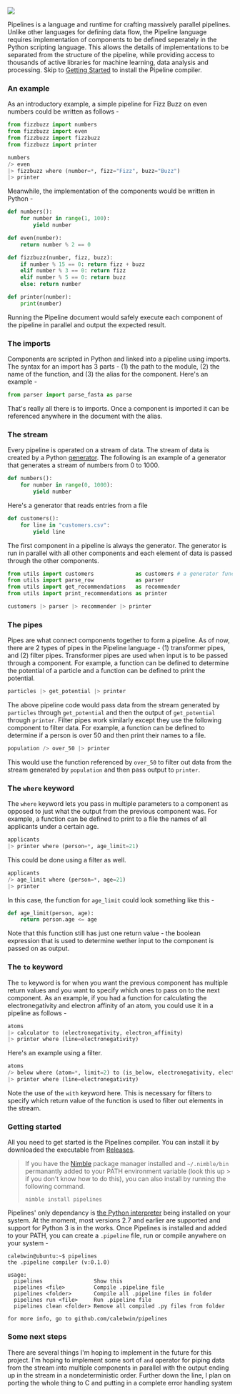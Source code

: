 ![](https://i.imgur.com/YfK7YdY.png)
<!--- https://i.imgur.com/rbx2Hlh.png or https://i.imgur.com/YfK7YdY.png) --->

Pipelines is a language and runtime for crafting massively parallel pipelines. Unlike other languages for defining data flow, the Pipeline language requires implementation of components to be defined seperately in the Python scripting language. This allows the details of implementations to be separated from the structure of the pipeline, while providing access to thousands of active libraries for machine learning, data analysis and processing. Skip to [Getting Started](https://github.com/calebwin/pipelines#some-next-steps) to install the Pipeline compiler.

### An example

As an introductory example, a simple pipeline for Fizz Buzz on even numbers could be written as follows -

```python
from fizzbuzz import numbers
from fizzbuzz import even
from fizzbuzz import fizzbuzz
from fizzbuzz import printer

numbers
/> even 
|> fizzbuzz where (number=*, fizz="Fizz", buzz="Buzz")
|> printer
```

Meanwhile, the implementation of the components would be written in Python -

```python
def numbers():
    for number in range(1, 100):
        yield number

def even(number):
    return number % 2 == 0

def fizzbuzz(number, fizz, buzz):
    if number % 15 == 0: return fizz + buzz
    elif number % 3 == 0: return fizz
    elif number % 5 == 0: return buzz
    else: return number

def printer(number):
    print(number)
```

Running the Pipeline document would safely execute each component of the pipeline in parallel and output the expected result.

### The imports

Components are scripted in Python and linked into a pipeline using imports. The syntax for an import has 3 parts - (1) the path to the module, (2) the name of the function, and (3) the alias for the component. Here's an example -
```python
from parser import parse_fasta as parse
```
That's really all there is to imports. Once a component is imported it can be referenced anywhere in the document with the alias.

### The stream

Every pipeline is operated on a stream of data. The stream of data is created by a Python [generator](https://docs.python.org/3/tutorial/classes.html#generators). The following is an example of a generator that generates a stream of numbers from 0 to 1000.
```python
def numbers():
    for number in range(0, 1000):
        yield number
```
Here's a generator that reads entries from a file
```python
def customers():
    for line in "customers.csv":
        yield line
```
The first component in a pipeline is always the generator. The generator is run in parallel with all other components and each element of data is passed through the other components.
```python
from utils import customers             as customers # a generator function in the utils module
from utils import parse_row             as parser
from utils import get_recommendations   as recommender
from utils import print_recommendations as printer

customers |> parser |> recommender |> printer
```

### The pipes

Pipes are what connect components together to form a pipeline. As of now, there are 2 types of pipes in the Pipeline language - (1) transformer pipes, and (2) filter pipes. Transformer pipes are used when input is to be passed through a component. For example, a function can be defined to determine the potential of a particle and a function can be defined to print the potential.
```python
particles |> get_potential |> printer
```
The above pipeline code would pass data from the stream generated by `particles` through `get_potential` and then the output of `get_potential` through `printer`. Filter pipes work similarly except they use the following component to filter data. For example, a function can be defined to determine if a person is over 50 and then print their names to a file.
```python
population /> over_50 |> printer
```
This would use the function referenced by `over_50` to filter out data from the stream generated by `population` and then pass output to `printer`.

### The `where` keyword

The `where` keyword lets you pass in multiple parameters to a component as opposed to just what the output from the previous component was. For example, a function can be defined to print to a file the names of all applicants under a certain age.
```python
applicants
|> printer where (person=*, age_limit=21)
```
This could be done using a filter as well.
```python
applicants
/> age_limit where (person=*, age=21)
|> printer
```
In this case, the function for `age_limit` could look something like this -
```python
def age_limit(person, age):
    return person.age <= age
```
Note that this function still has just one return value - the boolean expression that is used to determine wether input to the component is passed on as output.

### The `to` keyword
The `to` keyword is for when you want the previous component has multiple return values and you want to specify which ones to pass on to the next component. As an example, if you had a function for calculating the electronegativity and electron affinity of an atom, you could use it in a pipeline as follows -
```python
atoms
|> calculator to (electronegativity, electron_affinity)
|> printer where (line=electronegativity)
```
Here's an example using a filter.
```python
atoms
/> below where (atom=*, limit=2) to (is_below, electronegativity, electron_affinity) with is_below
|> printer where (line=electronegativity)
```
Note the use of the `with` keyword here. This is necessary for filters to specify which return value of the function is used to filter out elements in the stream.

### Getting started
All you need to get started is the Pipelines compiler. You can install it by downloaded the executable from [Releases](https://github.com/calebwin/pipelines/releases).
> If you have the [Nimble](https://github.com/nim-lang/nimble/) package manager installed and `~/.nimble/bin` permanantly added to your PATH environment variable (look this up > if you don't know how to do this), you can also install by running the following command.
> ```
> nimble install pipelines
> ```
Pipelines' only dependancy is [the Python interpreter](https://www.python.org/downloads/release/python-2715/) being installed on your system. At the moment, most versions 2.7 and earlier are supported and support for Python 3 is in the works. Once Pipelines is installed and added to your PATH, you can create a `.pipeline` file, run or compile anywhere on your system -
```console
calebwin@ubuntu:~$ pipelines
the .pipeline compiler (v:0.1.0)

usage:
  pipelines                Show this
  pipelines <file>         Compile .pipeline file
  pipelines <folder>       Compile all .pipeline files in folder
  pipelines run <file>     Run .pipeline file
  pipelines clean <folder> Remove all compiled .py files from folder

for more info, go to github.com/calebwin/pipelines
```

### Some next steps

There are several things I'm hoping to implement in the future for this project. I'm hoping to implement some sort of `and` operator for piping data from the stream into multiple components in parallel with the output ending up in the stream in a nondeterministic order. Further down the line, I plan on porting the whole thing to C and putting in a complete error handling system
